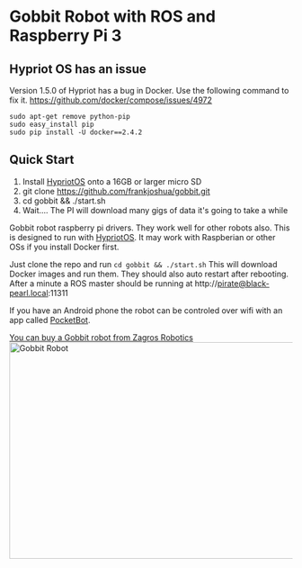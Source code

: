# Gobbit Robot with ROS and Raspberry Pi 3

## Hypriot OS has an issue
Version 1.5.0 of Hypriot has a bug in Docker. Use the following command to fix it. https://github.com/docker/compose/issues/4972
```
sudo apt-get remove python-pip
sudo easy_install pip
sudo pip install -U docker==2.4.2
```

## Quick Start
1. Install [HypriotOS](http://blog.hypriot.com/) onto a 16GB or larger micro SD<br>
2. git clone https://github.com/frankjoshua/gobbit.git<br>
3. cd gobbit && ./start.sh<br>
4. Wait.... The PI will download many gigs of data it's going to take a while

Gobbit robot raspberry pi drivers. They work well for other robots also. This is designed to run with [HypriotOS](http://blog.hypriot.com/). It may work with Raspberian or other OSs if you install Docker first. 

Just clone the repo and run `cd gobbit && ./start.sh` This will download Docker images and run them. They should also auto restart after rebooting. After a minute a ROS master should be running at http://pirate@black-pearl.local:11311

If you have an Android phone the robot can be controled over wifi with an app called [PocketBot](https://play.google.com/store/apps/details?id=com.tesseractmobile.pocketbot).

[You can buy a Gobbit robot from Zagros Robotics](http://www.zagrosrobotics.com/shop/item.aspx?itemid=995)
<br>
<img src="http://pocketbot.io/wp-content/uploads/2016/08/nathalia_and_pocketbot_gobbit-1.jpg" alt="Gobbit Robot" width="517" height="385"/>
